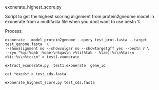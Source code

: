 exonerate_highest_score.py

Script to get the highest scoring alignment from protein2gneome model in exonerate
from a multifasta file when you dont want to use bestn 1:

Process:

	exonerate --model protein2genome --query test_prot.fasta --target test_genome.fasta  \
	--showalignment no --showvulgar no --showtargetgff yes --bestn 7 \
	--ryo "%qi(%qab -%qae)\n%qas\n >%ti(%tab - %tae):%s\n%tas\n >%ti:%s\n%tcs\n" > test1.exonerate

	extract_exonerate.py  test1.exonerate  gene_id 

	cat *excds* > test_cds.fasta

	exonerate_highest_score.py test_cds.fasta


